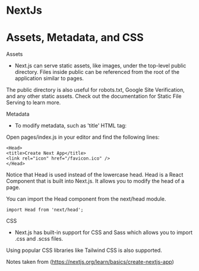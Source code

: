 # NextJs

# Assets, Metadata, and CSS

Assets
- Next.js can serve static assets, like images, under the top-level public directory. Files inside public can be referenced from the root of the application similar to pages.

The public directory is also useful for robots.txt, Google Site Verification, and any other static assets. Check out the documentation for Static File Serving to learn more.

Metadata
  - To modify metadata, such as 'title' HTML tag:

  Open pages/index.js in your editor and find the following lines:

  ```
  <Head>
  <title>Create Next App</title>
  <link rel="icon" href="/favicon.ico" />
  </Head>

  ```

  Notice that Head is used instead of the lowercase head. Head is a React Component that is built into Next.js. It allows you to modify the head of a page.

You can import the Head component from the next/head module.

```
import Head from 'next/head';
```

CSS
  - Next.js has built-in support for CSS and Sass which allows you to import .css and .scss files.

Using popular CSS libraries like Tailwind CSS is also supported.

Notes taken from (https://nextjs.org/learn/basics/create-nextjs-app)
